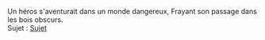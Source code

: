 Un héros s'aventurait dans un monde dangereux, 
Frayant son passage dans les bois obscurs.  
Sujet : [Sujet](https://github.com/samanismail/Aventurier/blob/master/SujetAventurier.pdf)

